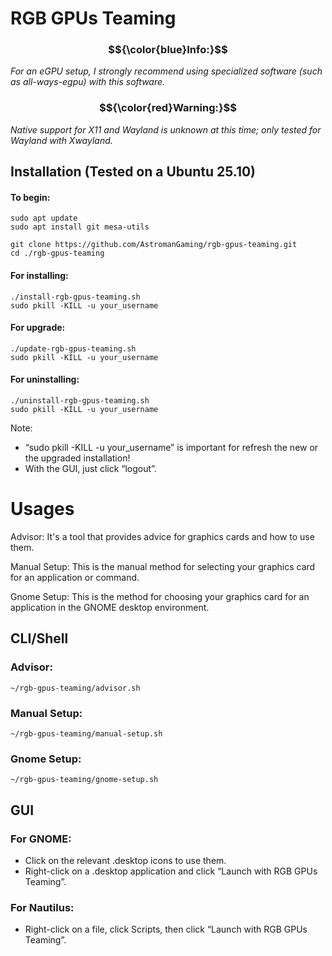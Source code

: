 # RGB GPUs Teaming

### $${\color{blue}Info:}$$ 
<p align="left"><em>For an eGPU setup, I strongly recommend using specialized software (such as all-ways-egpu) with this software.</em></p>

### $${\color{red}Warning:}$$ 
<p align="left"><em>Native support for X11 and Wayland is unknown at this time; only tested for Wayland with Xwayland.</em></p>

## Installation (Tested on a Ubuntu 25.10)
#### To begin:
```
sudo apt update
sudo apt install git mesa-utils 
```
```
git clone https://github.com/AstromanGaming/rgb-gpus-teaming.git
cd ./rgb-gpus-teaming
```
#### For installing:
```
./install-rgb-gpus-teaming.sh
sudo pkill -KILL -u your_username
```
#### For upgrade:
```
./update-rgb-gpus-teaming.sh
sudo pkill -KILL -u your_username
```
#### For uninstalling:
```
./uninstall-rgb-gpus-teaming.sh
sudo pkill -KILL -u your_username
```
Note: 

- “sudo pkill -KILL -u your_username” is important for refresh the new or the upgraded installation! 
- With the GUI, just click “logout”.

# Usages

Advisor: 
It's a tool that provides advice for graphics cards and how to use them.

Manual Setup:
This is the manual method for selecting your graphics card for an application or command.

Gnome Setup:
This is the method for choosing your graphics card for an application in the GNOME desktop environment.

## CLI/Shell

### Advisor:
```
~/rgb-gpus-teaming/advisor.sh
```
### Manual Setup:
```
~/rgb-gpus-teaming/manual-setup.sh
```
### Gnome Setup:
```
~/rgb-gpus-teaming/gnome-setup.sh
```

## GUI
### For GNOME:
- Click on the relevant .desktop icons to use them.
- Right-click on a .desktop application and click “Launch with RGB GPUs Teaming”.

### For Nautilus:
- Right-click on a file, click Scripts, then click “Launch with RGB GPUs Teaming”.
